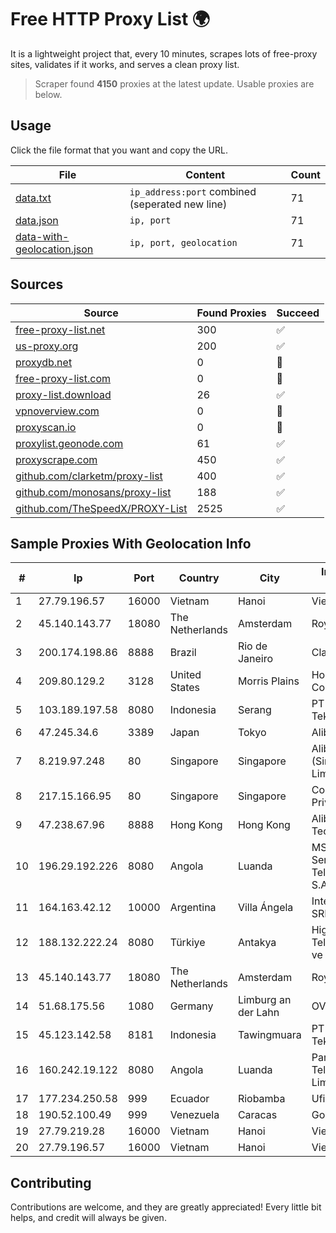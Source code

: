 
# Free HTTP Proxy List 🌍

It is a lightweight project that, every 10 minutes, scrapes lots of free-proxy sites, validates if it works, and serves a clean proxy list.


> Scraper found **4150** proxies at the latest update. Usable proxies are below.

## Usage

Click the file format that you want and copy the URL.


|File|Content|Count|
|----|-------|-----|
|[data.txt](https://raw.githubusercontent.com/themiralay/Proxy-List-World/master/data.txt)|`ip_address:port` combined (seperated new line)|71|
|[data.json](https://raw.githubusercontent.com/themiralay/Proxy-List-World/master/data.json)|`ip, port`|71|
|[data-with-geolocation.json](https://raw.githubusercontent.com/themiralay/Proxy-List-World/master/data-with-geolocation.json)|`ip, port, geolocation`|71|

## Sources

|Source|Found Proxies|Succeed|
|------|-------------|-------|
|[free-proxy-list.net](https://free-proxy-list.net)|300|✅|
|[us-proxy.org](https://www.us-proxy.org)|200|✅|
|[proxydb.net](http://proxydb.net)|0|🚫|
|[free-proxy-list.com](https://free-proxy-list.com/?page=&port=&type%5B%5D=http&type%5B%5D=https&up_time=0&search=Search)|0|🚫|
|[proxy-list.download](https://www.proxy-list.download/HTTP)|26|✅|
|[vpnoverview.com](https://vpnoverview.com/privacy/anonymous-browsing/free-proxy-servers)|0|🚫|
|[proxyscan.io](https://www.proxyscan.io)|0|🚫|
|[proxylist.geonode.com](https://proxylist.geonode.com/api/proxy-list?limit=300&page=1&sort_by=lastChecked&sort_type=desc&protocols=http,https)|61|✅|
|[proxyscrape.com](https://api.proxyscrape.com/v2/?request=displayproxies&protocol=http&timeout=10000&country=all&ssl=all&anonymity=all)|450|✅|
|[github.com/clarketm/proxy-list](https://raw.githubusercontent.com/clarketm/proxy-list/master/proxy-list-raw.txt)|400|✅|
|[github.com/monosans/proxy-list](https://raw.githubusercontent.com/monosans/proxy-list/main/proxies/http.txt)|188|✅|
|[github.com/TheSpeedX/PROXY-List](https://raw.githubusercontent.com/TheSpeedX/PROXY-List/master/http.txt)|2525|✅|


## Sample Proxies With Geolocation Info

|#|Ip|Port|Country|City|Internet Service Provider|
|-|--|----|-------|----|-------------------------|
|1|27.79.196.57|16000|Vietnam|Hanoi|Viettel Corporation|
|2|45.140.143.77|18080|The Netherlands|Amsterdam|RoyaleHosting BV|
|3|200.174.198.86|8888|Brazil|Rio de Janeiro|Claro S.A|
|4|209.80.129.2|3128|United States|Morris Plains|HopOne Internet Corporation|
|5|103.189.197.58|8080|Indonesia|Serang|PT Graha Sumber Teknologi|
|6|47.245.34.6|3389|Japan|Tokyo|Alibaba Cloud LLC|
|7|8.219.97.248|80|Singapore|Singapore|Alibaba Cloud (Singapore) Private Limited|
|8|217.15.166.95|80|Singapore|Singapore|Contabo Asia Private Limited|
|9|47.238.67.96|8888|Hong Kong|Hong Kong|Alibaba (US) Technology Co., Ltd.|
|10|196.29.192.226|8080|Angola|Luanda|MSTelcom-Mercury Servicos de Telecomunicacoes, S.A.R.L|
|11|164.163.42.12|10000|Argentina|Villa Ángela|Interret Villa Angela SRL|
|12|188.132.222.24|8080|Türkiye|Antakya|High Speed Telekomunikasyon ve Hab. Hiz. Ltd. Sti.|
|13|45.140.143.77|18080|The Netherlands|Amsterdam|RoyaleHosting BV|
|14|51.68.175.56|1080|Germany|Limburg an der Lahn|OVH SAS|
|15|45.123.142.58|8181|Indonesia|Tawingmuara|PT Anten Sarana Teknologi|
|16|160.242.19.122|8080|Angola|Luanda|Paratus Telecommunications Limited|
|17|177.234.250.58|999|Ecuador|Riobamba|Ufinet Panama S.A.|
|18|190.52.100.49|999|Venezuela|Caracas|Gold Data USA Inc|
|19|27.79.219.28|16000|Vietnam|Hanoi|Viettel Corporation|
|20|27.79.196.57|16000|Vietnam|Hanoi|Viettel Corporation|



## Contributing

Contributions are welcome, and they are greatly appreciated! Every
little bit helps, and credit will always be given.

